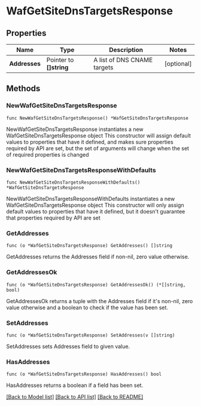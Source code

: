# WafGetSiteDnsTargetsResponse

## Properties

Name | Type | Description | Notes
------------ | ------------- | ------------- | -------------
**Addresses** | Pointer to **[]string** | A list of DNS CNAME targets | [optional] 

## Methods

### NewWafGetSiteDnsTargetsResponse

`func NewWafGetSiteDnsTargetsResponse() *WafGetSiteDnsTargetsResponse`

NewWafGetSiteDnsTargetsResponse instantiates a new WafGetSiteDnsTargetsResponse object
This constructor will assign default values to properties that have it defined,
and makes sure properties required by API are set, but the set of arguments
will change when the set of required properties is changed

### NewWafGetSiteDnsTargetsResponseWithDefaults

`func NewWafGetSiteDnsTargetsResponseWithDefaults() *WafGetSiteDnsTargetsResponse`

NewWafGetSiteDnsTargetsResponseWithDefaults instantiates a new WafGetSiteDnsTargetsResponse object
This constructor will only assign default values to properties that have it defined,
but it doesn't guarantee that properties required by API are set

### GetAddresses

`func (o *WafGetSiteDnsTargetsResponse) GetAddresses() []string`

GetAddresses returns the Addresses field if non-nil, zero value otherwise.

### GetAddressesOk

`func (o *WafGetSiteDnsTargetsResponse) GetAddressesOk() (*[]string, bool)`

GetAddressesOk returns a tuple with the Addresses field if it's non-nil, zero value otherwise
and a boolean to check if the value has been set.

### SetAddresses

`func (o *WafGetSiteDnsTargetsResponse) SetAddresses(v []string)`

SetAddresses sets Addresses field to given value.

### HasAddresses

`func (o *WafGetSiteDnsTargetsResponse) HasAddresses() bool`

HasAddresses returns a boolean if a field has been set.


[[Back to Model list]](../README.md#documentation-for-models) [[Back to API list]](../README.md#documentation-for-api-endpoints) [[Back to README]](../README.md)


